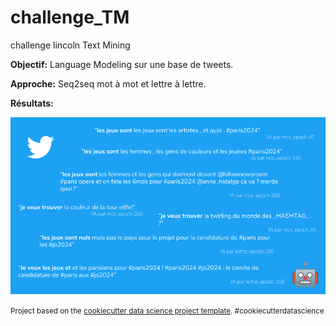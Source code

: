 challenge_TM
==============================

challenge lincoln Text Mining

__Objectif:__ Language Modeling sur une base de tweets.

__Approche:__ Seq2seq mot à mot et lettre à lettre.

__Résultats:__

![tweets générés](docs/chal_TM_presentation_v1.png)


<p><small>Project based on the <a target="_blank" href="https://drivendata.github.io/cookiecutter-data-science/">cookiecutter data science project template</a>. #cookiecutterdatascience</small></p>
